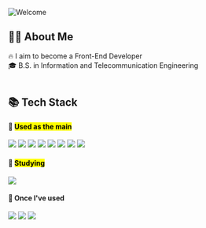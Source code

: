 ![Welcome](https://capsule-render.vercel.app/api?type=waving&height=200&text=Hello🙌&fontAlign=80&fontAlignY=40&color=E9BFBE)

## 👩‍💻 About Me
🔥 I aim to become a Front-End Developer<br>
🎓 B.S. in Information and Telecommunication Engineering 
<br><br>
## 📚 Tech Stack
#### 📌 <mark>Used as the main</mark>
<img src="https://img.shields.io/badge/Python-3776AB?style=flat-square&logo=Python&logoColor=white"/> <img src="https://img.shields.io/badge/JavaScript-F7DF1E?style=flat-square&logo=JavaScript&logoColor=white"/> <img src="https://img.shields.io/badge/html5-E34F26?style=flat-square&logo=html5logoColor=white"/>
 <img src="https://img.shields.io/badge/css3-1572B6?style=flat-square&logo=css3&logoColor=white"/> <img src="https://img.shields.io/badge/React-61DAFB?style=flat-square&logo=React&logoColor=white"/> <img src="https://img.shields.io/badge/django-092E20?style=flat-square&logo=django&logoColor=white"/>
 <img src="https://img.shields.io/badge/typescript-3178C6?style=flat-square&logo=typescript&logoColor=white"/> <img src="https://img.shields.io/badge/next.js-000000?style=flat-square&logo=nextdotjs&logoColor=white"/> 
#### 📌 <mark>Studying</mark>
<img src="https://img.shields.io/badge/JAVA-83B81A?style=flat-square&logo=JAVA&logoColor=white"/>

#### 📌 Once I've used
<img src="https://img.shields.io/badge/c-A8B9CC?style=flat-square&logo=c&logoColor=white"/>  <img src="https://img.shields.io/badge/pytorch-EE4C2C?style=flat-square&logo=pytorch&logoColor=white"/> <img src="https://img.shields.io/badge/langchain-1C3C3C?style=flat-square&logo=langchain&logoColor=white"/> 
 <!--
**Gunayeon/Gunayeon** is a ✨ _special_ ✨ repository because its `README.md` (this file) appears on your GitHub profile.

Here are some ideas to get you started:

- 🔭 I’m currently working on ...
- 🌱 I’m currently learning ...
- 👯 I’m looking to collaborate on ...
- 🤔 I’m looking for help with ...
- 💬 Ask me about ...
- 📫 How to reach me: ...
- 😄 Pronouns: ...
- ⚡ Fun fact: ...
-->
